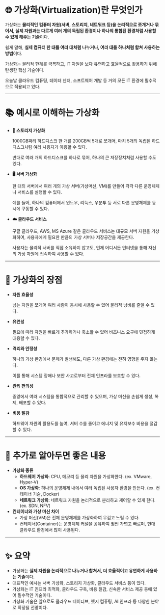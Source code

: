 # 🌐 가상화(Virtualization)란 무엇인가
가상화는 **물리적인 컴퓨터 자원(서버, 스토리지, 네트워크 등)을 논리적으로 쪼개거나 묶어서, 실제 자원과는 다르게 여러 개의 독립된 환경이나 하나의 통합된 환경처럼 사용할 수 있게 해주는 기술**이다.

쉽게 말해, **실제 컴퓨터 한 대를 여러 대처럼 나누거나, 여러 대를 하나처럼 합쳐 사용하는 방법**이다.

가상화는 물리적 한계를 극복하고, IT 자원을 보다 유연하고 효율적으로 활용하기 위해 탄생한 핵심 기술이다.

오늘날 클라우드 컴퓨팅, 데이터 센터, 소프트웨어 개발 등 거의 모든 IT 환경에 필수적으로 적용되고 있다.

---

# 📚 예시로 이해하는 가상화

- **💾 스토리지 가상화**
    
    1000GB짜리 하드디스크 한 개를 200GB씩 5개로 쪼개어, 마치 5개의 독립된 하드디스크처럼 여러 사용자가 이용할 수 있다.
    
    반대로 여러 개의 하드디스크를 하나로 묶어, 하나의 큰 저장장치처럼 사용할 수도 있다.
    
- **🖥️ 서버 가상화**
    
    한 대의 서버에서 여러 개의 가상 서버(가상머신, VM)를 만들어 각각 다른 운영체제나 서비스를 실행할 수 있다.
    
    예를 들어, 하나의 컴퓨터에서 윈도우, 리눅스, 우분투 등 서로 다른 운영체제를 동시에 구동할 수 있다.
    
- **☁️ 클라우드 서비스**
    
    구글 클라우드, AWS, MS Azure 같은 클라우드 서비스는 대규모 서버 자원을 가상화하여, 사용자에게 필요한 만큼의 가상 서버나 저장공간을 제공한다.
    
    사용자는 물리적 서버를 직접 소유하지 않고도, 언제 어디서든 인터넷을 통해 자신의 가상 자원에 접속하여 사용할 수 있다.
    

---

# 🚀 가상화의 장점

- **자원 효율성**
    
    남는 자원을 쪼개어 여러 사람이 동시에 사용할 수 있어 물리적 낭비를 줄일 수 있다.
    
- **유연성**
    
    필요에 따라 자원을 빠르게 추가하거나 축소할 수 있어 비즈니스 요구에 민첩하게 대응할 수 있다.
    
- **격리와 안정성**
    
    하나의 가상 환경에서 문제가 발생해도, 다른 가상 환경에는 전혀 영향을 주지 않는다.
    
    이를 통해 시스템 장애나 보안 사고로부터 전체 인프라를 보호할 수 있다.
    
- **관리 편의성**
    
    중앙에서 여러 시스템을 통합적으로 관리할 수 있으며, 가상 머신을 손쉽게 생성, 복제, 배포할 수 있다.
    
- **비용 절감**
    
    하드웨어 자원의 활용도를 높여, 서버 수를 줄이고 에너지 및 유지보수 비용을 절감할 수 있다.
    

---

# 🧠 추가로 알아두면 좋은 내용

- **가상화 종류**
    - **하드웨어 가상화**: CPU, 메모리 등 물리 자원을 가상화한다. (ex. VMware, Hyper-V)
    - **OS 가상화**: 하나의 운영체제 내에서 여러 독립된 사용자 환경을 만든다. (ex. 컨테이너 기술, Docker)
    - **네트워크 가상화**: 네트워크 자원을 논리적으로 분리하고 제어할 수 있게 한다. (ex. SDN, NFV)
- **컨테이너와 가상 머신 차이**
    - 가상 머신(VM)은 전체 운영체제를 가상화하여 무겁고 느릴 수 있다.
    - 컨테이너(Container)는 운영체제 커널을 공유하여 훨씬 가볍고 빠르며, 현대 클라우드 환경에서 많이 사용된다.

---

# ✨ 요약

- 가상화는 **실제 자원을 논리적으로 나누거나 합쳐서, 더 효율적이고 유연하게 사용하는 기술**이다.
- 대표적인 예시는 서버 가상화, 스토리지 가상화, 클라우드 서비스 등이 있다.
- 가상화는 IT 인프라 최적화, 클라우드 구축, 비용 절감, 신속한 서비스 제공 등에 있어 필수적인 기술이다.
- 가상화 기술은 앞으로도 클라우드 네이티브, 엣지 컴퓨팅, AI 인프라 등 다양한 분야로 확장될 전망이다.